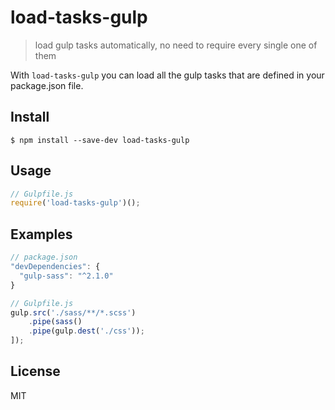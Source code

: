 # load-tasks-gulp

> load gulp tasks automatically, no need to require every single one of them

With `load-tasks-gulp` you can load all the gulp tasks that are defined in your package.json file.

## Install

```
$ npm install --save-dev load-tasks-gulp
```

## Usage

```js
// Gulpfile.js
require('load-tasks-gulp')();
```

## Examples

```js
// package.json
"devDependencies": {
  "gulp-sass": "^2.1.0"
}
```

```js
// Gulpfile.js
gulp.src('./sass/**/*.scss')
    .pipe(sass()
    .pipe(gulp.dest('./css'));
]);
```

## License

MIT
